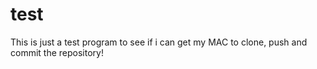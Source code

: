 # test
This is just a test program to see if i can get my MAC to clone, push and commit the repository!


